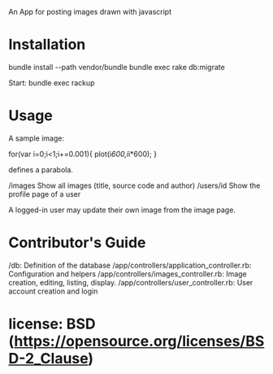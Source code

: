 An App for posting images drawn with javascript

# Installation

bundle install --path vendor/bundle
bundle exec rake db:migrate

Start: 
bundle exec rackup

# Usage

A sample image:

for(var i=0;i<1;i+=0.001){
plot(i*600,i*i*600);
}

defines a parabola.

/images Show all images (title, source code and author)
/users/id Show the profile page of a user

A logged-in user may update their own image from the image page.

# Contributor's Guide

/db: Definition of the database
/app/controllers/application_controller.rb: Configuration and helpers
/app/controllers/images_controller.rb: Image creation, editing, listing, display.
/app/controllers/user_controller.rb: User account creation and login

# license: BSD (https://opensource.org/licenses/BSD-2_Clause)
